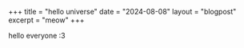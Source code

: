 +++
title = "hello universe"
date = "2024-08-08"
layout = "blogpost"
excerpt = "meow"
+++

hello everyone :3